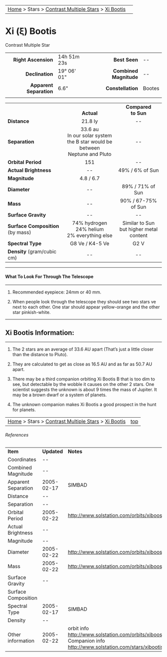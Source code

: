 <script src="/js/whatsup.js"></script>
<script type="text/javascript">
	var objectName ="Xi Bootis"
	var objectDesc ="Contrast Multiple Star<br/>in the Constellation<br/>Bootes"
	var objectImage=""
</script>

|    |    |
|:---|---:|
|[Home](/notes/#object-notes) > Stars > [Contrast Multiple Stars](../!contrast-multiple-star-info) > [Xi Bootis](../xi-bootis)|  <div id=whatsup></div> |

# Xi (&xi;) Bootis 
Contrast Multiple Star

|   |   |   |   |
|--:|:--|--:|:--|
|**Right Ascension**|14h 51m 23s|**Best Seen**| -- |
|**Declination**|19&deg; 06' 01"|**Combined Magnitude**| -- |
|**Apparent Separation**| 6.6" |**Constellation**|Bootes|
|   |   |   |   |


|   |   |   |
|---|:---:|:---:|
|   | <br/>**Actual**| **Compared<br/>to Sun** |
|**Distance** | 21.8 ly | -- |
|**Separation** | 33.6 au<br/>In our solar system <br/>the B star would be between<br/>Neptune and Pluto | -- |
|**Orbital Period** | 151 | -- |
|**Actual Brightness**	 | --	 | 49% / 6% of Sun |
|**Magnitude** | 4.8 / 6.7 |   |
|**Diameter**| -- | 89% / 71% of Sun |
|**Mass**	             | -- | 90% / 67-75% of Sun |
|**Surface Gravity**	 | -- | -- |
|**Surface Composition** (by mass) |74% hydrogen<br/>24% helium<br/>2% everything else| Similar to Sun<br/>but higher metal content |
|**Spectral Type**       | G8 Ve / K4-5 Ve | G2 V | 
|**Density** (gram/cubic cm) | -- | -- | 

---
#### What To Look For Through The Telescope
---

1.  Recommended eyepiece: 24mm or 40 mm.
 
1.  When people look through the telescope they should see two stars ve next to each other.  One star should appear yellow-orange and the other star pinkish-white.

---
## Xi Bootis Information:
---

1.  The 2 stars are an average of 33.6 AU apart (That’s just a little closer than the distance to Pluto).

1.  They are calculated to get as close as 16.5 AU and as far as 50.7 AU apart.

1.  There may be a third companion orbiting Xi Bootis B that is too dim to see, but detectable by the wobble it causes on the other 2 stars.  One scientist suggests the unknown is about 9 times the mass of Jupiter.  It may be a brown dwarf or a system of planets.

1.  The unknown companion makes Xi Bootis a good prospect in the hunt for planets.

|    |    |
|:---|---:|
|[Home](/notes/#object-notes) > Stars > [Contrast Multiple Stars](../!contrast-multiple-star-info) > [Xi Bootis](../xi-bootis)| [top](../xi-bootis) |

###### References

|   |   |   |
|---|---|---|
|**Item**|**Updated**|**Notes**| 
|Coordinates| -- |   |
|Combined Magnitude | -- |   |
|Apparent Separation| 2005-02-17| SIMBAD|
|Distance| -- |   |
|Separation| -- |   |	
|Orbital Period|2005-02-22|<http://www.solstation.com/orbits/xiboosys.htm>|
|Actual Brightness| -- |   |	
|Magnitude| -- |   |
|Diameter|2005-02-22|<http://www.solstation.com/orbits/xiboosys.htm>|
|Mass|2005-02-22|<http://www.solstation.com/orbits/xiboosys.htm>|
|Surface Gravity| -- |   |
|Surface Composition|   |   |
|Spectral Type| 2005-02-17|SIMBAD|
|Density| -- |   |
|Other information|2005-02-22| orbit info <http://www.solstation.com/orbits/xiboosys.htm><br/>Companion info <http://www.solstation.com/stars/xibootis.htm>|

